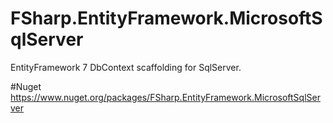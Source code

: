 # FSharp.EntityFramework.MicrosoftSqlServer
EntityFramework 7 DbContext scaffolding for SqlServer.

#Nuget https://www.nuget.org/packages/FSharp.EntityFramework.MicrosoftSqlServer
